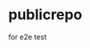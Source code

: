 # publicrepo
for e2e test






































































































































































































































































































































































































































































































































































































































































































































































































































































































































































































































































































































































































































































































































































































































































































































































































































